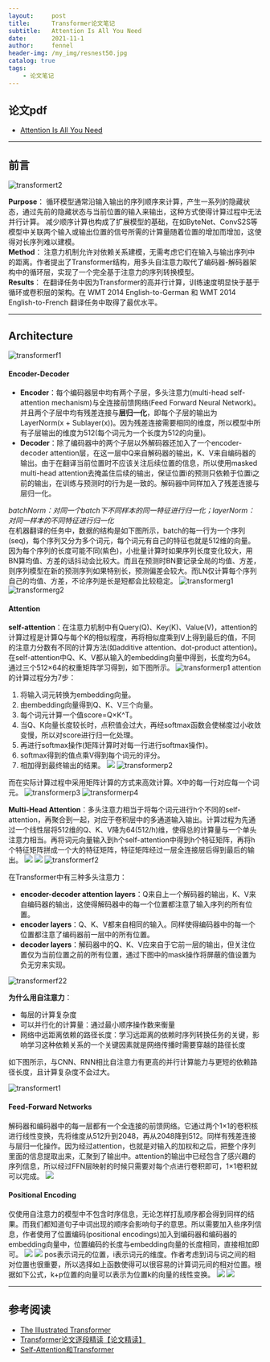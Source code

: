 ```yaml
---
layout:     post
title:      Transformer论文笔记
subtitle:   Attention Is All You Need
date:       2021-11-1
author:     fennel
header-img: /my_img/resnest50.jpg
catalog: true
tags:
    - 论文笔记
---
```


## 论文pdf

- [Attention Is All You Need](/paper/Transformer.pdf)

--- 

## 前言

![transformert2](/my_img/transformert2.png)

**Purpose**： 循环模型通常沿输入输出的序列顺序来计算，产生一系列的隐藏状态，通过先前的隐藏状态与当前位置的输入来输出，这种方式使得计算过程中无法并行计算。
减少顺序计算也构成了扩展模型的基础，在如ByteNet、ConvS2S等模型中关联两个输入或输出位置的信号所需的计算量随着位置的增加而增加，这使得对长序列难以建模。<br>
**Method**： 注意力机制允许对依赖关系建模，无需考虑它们在输入与输出序列中的距离。作者提出了Transformer结构，用多头自注意力取代了编码器-解码器架构中的循环层，实现了一个完全基于注意力的序列转换模型。 <br>
**Results**： 在翻译任务中因为Transformer的高并行计算，训练速度明显快于基于循环或卷积层的架构。在 WMT 2014 English-to-German 和 WMT 2014 English-to-French 翻译任务中取得了最优水平。 <br>

---

## Architecture

![transformerf1](/my_img/transformerf1.png)

#### Encoder-Decoder

- **Encoder**：每个编码器层中均有两个子层，多头注意力(multi-head self-attention mechanism)与全连接前馈网络(Feed Forward Neural Network)。并且两个子层中均有残差连接与**层归一化**，即每个子层的输出为 LayerNorm(x + Sublayer(x))。因为残差连接需要相同的维度，所以模型中所有子层输出的维度为512(每个词元为一个长度为512的向量)。
- **Decoder**：除了编码器中的两个子层以外解码器还加入了一个encoder-decoder attention层，在这一层中Q来自解码器的输出，K、V来自编码器的输出。由于在翻译当前位置时不应该关注后续位置的信息，所以使用masked multi-head attention去掩盖住后续的输出，保证位置i的预测只依赖于位置i之前的输出，在训练与预测时的行为是一致的。解码器中同样加入了残差连接与层归一化。

*batchNorm：对同一个batch下不同样本的同一特征进行归一化；layerNorm：对同一样本的不同特征进行归一化* <br>
在机器翻译的任务中，数据的结构是如下图所示，batch的每一行为一个序列(seq)，每个序列又分为多个词元，每个词元有自己的特征也就是512维的向量。因为每个序列的长度可能不同(紫色)，小批量计算时如果序列长度变化较大，用BN算均值、方差的话抖动会比较大。而且在预测时BN要记录全局的均值、方差，则序列模型在新的预测序列如果特别长，预测偏差会较大。而LN仅计算每个序列自己的均值、方差，不论序列是长是短都会比较稳定。
![transformerg1](/my_img/transformerg1.png)
![transformerg2](/my_img/transformerg2.png)

#### Attention

**self-attention**：在注意力机制中有Query(Q)、Key(K)、Value(V)，attention的计算过程是计算Q与每个K的相似程度，再将相似度乘到V上得到最后的值，不同的注意力分数有不同的计算方法(如additive attention、dot-product attention)。在self-attention中Q、K、V都从输入的embedding向量中得到，长度均为64。通过三个512×64的权重矩阵学习得到，如下图所示。
![transformerp1](/my_img/transformerp1.png)
attention的计算过程分为7步：
1. 将输入词元转换为embedding向量。
2. 由embedding向量得到Q、K、V三个向量。
3. 每个词元计算一个值score=Q×K^T。
4. 当Q、K向量长度较长时，点积值会过大，再经softmax函数会使梯度过小收敛变慢，所以对score进行归一化处理。
5. 再进行softmax操作(矩阵计算时对每一行进行softmax操作)。
6. softmax得到的值点乘V得到每个词元的评分。
7. 相加得到最终输出的结果。
![](https://latex.codecogs.com/svg.image?Attention(Q,K,V)=softmax(\frac{QK^T}{\sqrt{d_k}})V)
![transformerp2](/my_img/transformerp2.png)

而在实际计算过程中采用矩阵计算的方式来高效计算。X中的每一行对应每一个词元。
![transformerp3](/my_img/transformerp3.png)
![transformerp4](/my_img/transformerp4.png)

**Multi-Head Attention**：多头注意力相当于将每个词元进行h个不同的self-attention，再聚合到一起，对应于卷积层中的多通道输入输出。计算过程为先通过一个线性层将512维的Q、K、V降为64(512/h)维，使得总的计算量与一个单头注意力相当。再将词元向量输入到h个self-attention中得到h个特征矩阵，再将h个特征矩阵拼成一个大的特征矩阵，特征矩阵经过一层全连接层后得到最后的输出。
![](https://latex.codecogs.com/svg.image?MultiHead(Q,K,V)=Concat(head_1,\cdots&space;,head_h)W^o)
![](https://latex.codecogs.com/svg.image?head_i=Attention(QW_{i}^{Q},W_{i}^{K},W_{i}^{V}))
![transformerf2](/my_img/transformerf2.png)

在Transformer中有三种多头注意力：
- **encoder-decoder attention layers**：Q来自上一个解码器的输出，K、V来自编码器的输出，这使得解码器中的每一个位置都注意了输入序列的所有位置。
- **encoder layers**：Q、K、V都来自相同的输入。同样使得编码器中的每一个位置都注意了编码器前一层中的所有位置。
- **decoder layers**：解码器中的Q、K、V应来自于它前一层的输出，但关注位置仅为当前位置之前的所有位置，通过下图中的mask操作将屏蔽的值设置为负无穷来实现。

![transformerf22](/my_img/transformerf22.png)

**为什么用自注意力**：
- 每层的计算复杂度
- 可以并行化的计算量：通过最小顺序操作数来衡量
- 网络中远距离依赖的路径长度：学习远距离的依赖时序列转换任务的关键，影响学习这种依赖关系的一个关键因素就是网络传播时需要穿越的路径长度

如下图所示，与CNN、RNN相比自注意力有更高的并行计算能力与更短的依赖路径长度，且计算复杂度不会过大。

![transformert1](/my_img/transformert1.png)

#### Feed-Forward Networks

解码器和编码器中的每一层都有一个全连接的前馈网络。它通过两个1×1的卷积核进行线性变换，先将维度从512升到2048，再从2048降到512。同样有残差连接与层归一化操作。因为经过attention，也就是对输入的加权和之后，把整个序列里面的信息提取出来，汇聚到了输出中。attention的输出中已经包含了感兴趣的序列信息，所以经过FFN层映射的时候只需要对每个点进行卷积即可，1×1卷积就可以完成。
![](https://latex.codecogs.com/svg.image?FFN(x)=max(0,xW_1&plus;b_1)W_2&plus;b_2)

#### Positional Encoding

仅使用自注意力的模型中不包含时序信息，无论怎样打乱顺序都会得到同样的结果。而我们都知道句子中词出现的顺序会影响句子的意思。所以需要加入些序列信息，作者使用了位置编码(positional encodings)加入到编码器和编码器的embedding向量中，位置编码的长度与embedding向量的长度相同，直接相加即可。
![](https://latex.codecogs.com/svg.image?PE_{(pos,2i)}=sin(\frac{pos}{10000^{\frac{2i}{d_{model}}}}))
![](https://latex.codecogs.com/svg.image?PE_{(pos,2i&plus;1)}=cos(\frac{pos}{10000^{\frac{2i}{d_{model}}}}))
pos表示词元的位置，i表示词元的维度。作者考虑到词与词之间的相对位置也很重要，所以选择如上函数使得可以很容易的计算词元间的相对位置。根据如下公式，k+p位置的向量可以表示为位置k的向量的线性变换。
![](https://latex.codecogs.com/svg.image?sin(\alpha&space;&plus;\beta)=sin\alpha&space;cos\beta&space;&plus;cos\alpha&space;sin\beta&space;)
![](https://latex.codecogs.com/svg.image?cos(\alpha&space;&plus;\beta)=cos\alpha&space;cos\beta&space;-sin\alpha&space;sin\beta&space;)

---

## 参考阅读

- [The Illustrated Transformer](http://jalammar.github.io/illustrated-transformer/)
- [Transformer论文逐段精读【论文精读】](https://www.bilibili.com/video/BV1pu411o7BE)
- [Self-Attention和Transformer](https://luweikxy.gitbook.io/machine-learning-notes/self-attention-and-transformer)
